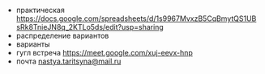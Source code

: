 - практическая https://docs.google.com/spreadsheets/d/1s9967MvxzB5CqBmytQS1UBsRk8TnieJN8q_2KTLo5ds/edit?usp=sharing
- распределение вариантов 
- варианты 
- гугл встреча https://meet.google.com/xuj-eevx-hnp
- почта nastya.taritsyna@mail.ru 
